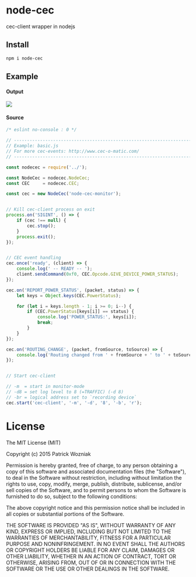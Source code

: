 # node-cec
cec-client wrapper in nodejs

## Install

```bash
npm i node-cec
```

## Example

#### Output

![](https://cloud.githubusercontent.com/assets/4481570/15092052/2fce287a-145e-11e6-928b-9ed1fa9caadb.jpg)

#### Source

```javascript
/* eslint no-console : 0 */

// -------------------------------------------------------------------------- //
// Example: basic.js
// For more cec-events: http://www.cec-o-matic.com/
// -------------------------------------------------------------------------- //

const nodecec = require('../');

const NodeCec = nodecec.NodeCec;
const CEC     = nodecec.CEC;

const cec = new NodeCec('node-cec-monitor');


// Kill cec-client process on exit
process.on('SIGINT', () => {
	if (cec !== null) {
		cec.stop();
	}
	process.exit();
});


// CEC event handling
cec.once('ready', (client) => {
	console.log(' -- READY -- ');
	client.sendCommand(0xf0, CEC.Opcode.GIVE_DEVICE_POWER_STATUS);
});

cec.on('REPORT_POWER_STATUS', (packet, status) => {
	let keys = Object.keys(CEC.PowerStatus);

	for (let i = keys.length - 1; i >= 0; i--) {
		if (CEC.PowerStatus[keys[i]] == status) {
			console.log('POWER_STATUS:', keys[i]);
			break;
		}
	}
});

cec.on('ROUTING_CHANGE', (packet, fromSource, toSource) => {
	console.log('Routing changed from ' + fromSource + ' to ' + toSource + '.');
});


// Start cec-client

// -m  = start in monitor-mode
// -d8 = set log level to 8 (=TRAFFIC) (-d 8)
// -br = logical address set to `recording device`
cec.start('cec-client', '-m', '-d', '8', '-b', 'r');
```



# License

The MIT License (MIT)

Copyright (c) 2015 Patrick Wozniak

Permission is hereby granted, free of charge, to any person obtaining a copy
of this software and associated documentation files (the "Software"), to deal
in the Software without restriction, including without limitation the rights
to use, copy, modify, merge, publish, distribute, sublicense, and/or sell
copies of the Software, and to permit persons to whom the Software is
furnished to do so, subject to the following conditions:

The above copyright notice and this permission notice shall be included in
all copies or substantial portions of the Software.

THE SOFTWARE IS PROVIDED "AS IS", WITHOUT WARRANTY OF ANY KIND, EXPRESS OR
IMPLIED, INCLUDING BUT NOT LIMITED TO THE WARRANTIES OF MERCHANTABILITY,
FITNESS FOR A PARTICULAR PURPOSE AND NONINFRINGEMENT. IN NO EVENT SHALL THE
AUTHORS OR COPYRIGHT HOLDERS BE LIABLE FOR ANY CLAIM, DAMAGES OR OTHER
LIABILITY, WHETHER IN AN ACTION OF CONTRACT, TORT OR OTHERWISE, ARISING FROM,
OUT OF OR IN CONNECTION WITH THE SOFTWARE OR THE USE OR OTHER DEALINGS IN
THE SOFTWARE.



